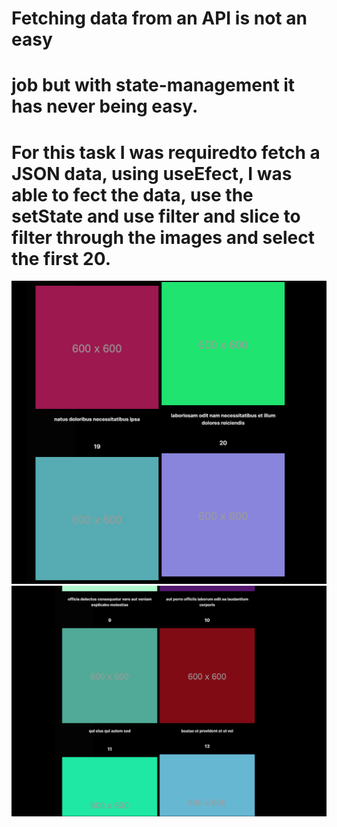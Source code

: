 # Fetching  data from an API is not an easy
# job but with state-management it has never being easy.
# For this task I was requiredto fetch a JSON data, using useEfect, I was able to fect the data, use the setState and use filter and slice to filter through the images and select the first 20.

![alt text](https://github.com/ARINCoder/React/blob/FetchJSON/Screenshot%202024-01-26%20095025.png ) 
![alt text]( https://github.com/ARINCoder/React/blob/FetchJSON/Screenshot%202024-01-26%20094926.png) 
